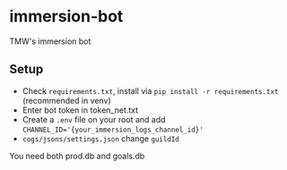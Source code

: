 # immersion-bot

TMW's immersion bot

## Setup

- Check `requirements.txt`, install via `pip install -r requirements.txt` (recommended in venv)
- Enter bot token in token_net.txt
- Create a `.env` file on your root and add `CHANNEL_ID='{your_immersion_logs_channel_id}'`
- `cogs/jsons/settings.json` change `guildId`

You need both prod.db and goals.db
